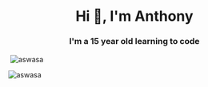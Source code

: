 <h1 align="center">Hi 👋, I'm Anthony</h1>
<h3 align="center">I'm a 15 year old learning to code</h3>


<!--START_SECTION:waka-->
<!--END_SECTION:waka-->


<p>&nbsp;<img align="center" src="https://github-readme-stats.vercel.app/api?username=aswasa&show_icons=true&theme=dark&locale=en" alt="aswasa" /></p>

<p><img align="center" src="https://github-readme-streak-stats.herokuapp.com/?user=aswasa&theme=dark" alt="aswasa" /></p>

